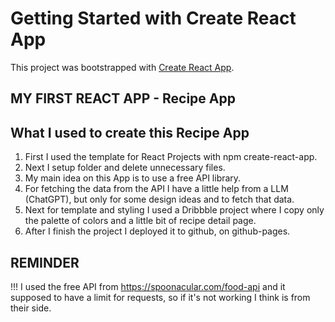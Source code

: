 # Getting Started with Create React App

This project was bootstrapped with [Create React App](https://github.com/facebook/create-react-app).

## MY FIRST REACT APP - Recipe App
## What I used to create this Recipe App
1. First I used the template for React Projects with npm create-react-app.
2. Next I setup folder and delete unnecessary files.
3. My main idea on this App is to use a free API library.
4. For fetching the data from the API I have a little help from a LLM (ChatGPT), but only for some design ideas and to fetch that data.
5. Next for template and styling I used a Dribbble project where I copy only the palette of colors and a little bit of recipe detail page.
6. After I finish the project I deployed it to github, on github-pages.

## REMINDER
!!! I used the free API from https://spoonacular.com/food-api and it supposed to have a limit for requests, so if it's not working I think is from their side.
